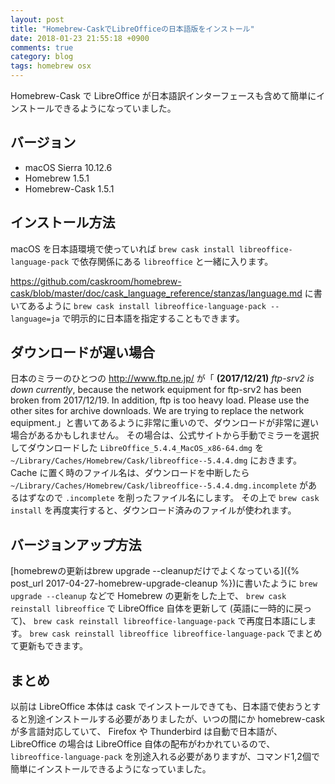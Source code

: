 ```yaml
---
layout: post
title: "Homebrew-CaskでLibreOfficeの日本語版をインストール"
date: 2018-01-23 21:55:18 +0900
comments: true
category: blog
tags: homebrew osx
---
```

Homebrew-Cask で LibreOffice が日本語訳インターフェースも含めて簡単にインストールできるようになっていました。

<!--more-->

## バージョン

- macOS Sierra 10.12.6
- Homebrew 1.5.1
- Homebrew-Cask 1.5.1

## インストール方法

macOS を日本語環境で使っていれば `brew cask install libreoffice-language-pack` で依存関係にある `libreoffice` と一緒に入ります。

<https://github.com/caskroom/homebrew-cask/blob/master/doc/cask_language_reference/stanzas/language.md> に書いてあるように `brew cask install libreoffice-language-pack --language=ja` で明示的に日本語を指定することもできます。

## ダウンロードが遅い場合

日本のミラーのひとつの <http://www.ftp.ne.jp/> が「 **(2017/12/21)** *ftp-srv2 is down currently*, because the network equipment for ftp-srv2 has been broken from 2017/12/19. In addition, ftp is too heavy load. Please use the other sites for archive downloads. We are trying to replace the network equipment.」と書いてあるように非常に重いので、ダウンロードが非常に遅い場合があるかもしれません。
その場合は、公式サイトから手動でミラーを選択してダウンロードした `LibreOffice_5.4.4_MacOS_x86-64.dmg` を `~/Library/Caches/Homebrew/Cask/libreoffice--5.4.4.dmg` におきます。
Cache に置く時のファイル名は、ダウンロードを中断したら `~/Library/Caches/Homebrew/Cask/libreoffice--5.4.4.dmg.incomplete` があるはずなので `.incomplete` を削ったファイル名にします。
その上で `brew cask install` を再度実行すると、ダウンロード済みのファイルが使われます。

## バージョンアップ方法

[homebrewの更新はbrew upgrade --cleanupだけでよくなっている]({% post_url 2017-04-27-homebrew-upgrade-cleanup %})に書いたように `brew upgrade --cleanup` などで Homebrew の更新をした上で、 `brew cask reinstall libreoffice` で LibreOffice 自体を更新して (英語に一時的に戻って)、 `brew cask reinstall libreoffice-language-pack` で再度日本語にします。
`brew cask reinstall libreoffice libreoffice-language-pack` でまとめて更新もできます。

## まとめ

以前は LibreOffice 本体は cask でインストールできても、日本語で使おうとすると別途インストールする必要がありましたが、いつの間にか homebrew-cask が多言語対応していて、 Firefox や Thunderbird は自動で日本語が、LibreOffice の場合は LibreOffice 自体の配布がわかれているので、 `libreoffice-language-pack` を別途入れる必要がありますが、コマンド1,2個で簡単にインストールできるようになっていました。
